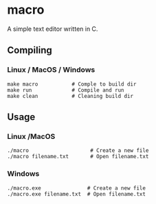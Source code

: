 # macro

A simple text editor written in C.

## Compiling
### Linux / MacOS / Windows
```
make macro           # Comple to build dir
make run             # Compile and run
make clean           # Cleaning build dir
```
## Usage
### Linux /MacOS
```
./macro                    # Create a new file
./macro filename.txt       # Open filename.txt
```
### Windows
```
./macro.exe               # Create a new file
./macro.exe filename.txt  # Open filename.txt
```
